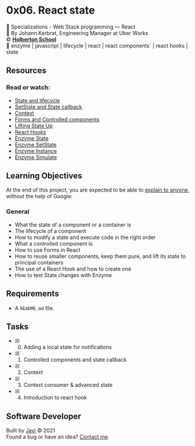 # 0x06. React state
:open_file_folder: Specializations - Web Stack programming ― React  
:bust_in_silhouette: By Johann Kerbrat, Engineering Manager at Uber Works  
:copyright: **[Holberton School](https://www.holbertonschool.com/)**  
:bookmark: enzyme | javascript | lifecycle | react | react components` | react hooks | state

## Resources
### Read or watch:
* [State and lifecycle](https://reactjs.org/docs/state-and-lifecycle.html)
* [SetState and State callback](https://reactjs.org/docs/react-component.html#setstate)
* [Context](https://reactjs.org/docs/context.html)
* [Forms and Controlled components](https://reactjs.org/docs/forms.html)
* [Lifting State Up](https://reactjs.org/docs/lifting-state-up.html)
* [React Hooks](https://reactjs.org/docs/hooks-intro.html)
* [Enzyme State](https://enzymejs.github.io/enzyme/docs/api/ReactWrapper/state.html)
* [Enzyme SetState](https://enzymejs.github.io/enzyme/docs/api/ShallowWrapper/setState.html)
* [Enzyme Instance](https://enzymejs.github.io/enzyme/docs/api/ShallowWrapper/instance.html)
* [Enzyme Simulate](https://enzymejs.github.io/enzyme/docs/api/ShallowWrapper/simulate.html)

## Learning Objectives
At the end of this project, you are expected to be able to [explain to anyone](https://fs.blog/2012/04/feynman-technique/), without the help of Google:
### General
* What the state of a component or a container is
* The lifecycle of a component
* How to modify a state and execute code in the right order
* What a controlled component is
* How to use Forms in React
* How to reuse smaller components, keep them pure, and lift its state to principal containers
* The use of a React Hook and how to create one
* How to test State changes with Enzyme

## Requirements
* A ```README.md``` file.

## Tasks
* [x] 0. Adding a local state for notifications
* [x] 1. Controlled components and state callback
* [x] 2. Context
* [x] 3. Context consumer & advanced state
* [x] 4. Introduction to react hook

## Software Developer
Built by [Javi](https://github.com/javi0b01) :copyright: 2021  
Found a bug or have an idea? [Contact me](https://www.linkedin.com/in/javi0b01/).
